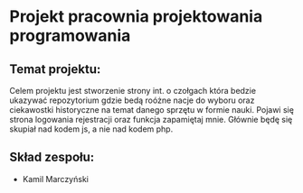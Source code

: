 # Projekt pracownia projektowania programowania

## Temat projektu:
Celem projektu jest stworzenie strony int. o czołgach która bedzie ukazywać repozytorium gdzie bedą roóżne nacje do wyboru oraz ciekawostki historyczne na temat danego sprzętu w formie nauki.
Pojawi się strona logowania rejestracji oraz funkcja zapamiętaj mnie. Głównie będę się skupiał nad kodem js, a nie nad kodem php.



## Skład zespołu:
- Kamil Marczyński

